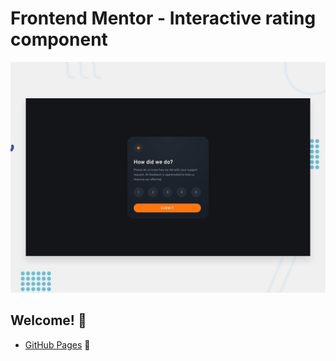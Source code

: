 # Frontend Mentor - Interactive rating component

![Design preview for the Interactive rating component coding challenge](./design/desktop-preview.jpg)

## Welcome! 👋


- [GitHub Pages](https://i-am-vahid.github.io/interactive-rating-component/) 🚀

